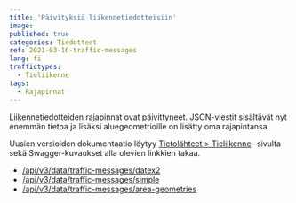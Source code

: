 ```yaml
---
title: 'Päivityksiä liikennetiedotteisiin'
image:
published: true
categories: Tiedotteet
ref: 2021-03-16-traffic-messages
lang: fi
traffictypes:
  - Tieliikenne
tags:
  - Rajapinnat
---
```



Liikennetiedotteiden rajapinnat ovat päivittyneet. JSON-viestit sisältävät nyt enemmän tietoa ja lisäksi aluegeometrioille on lisätty oma rajapintansa.

Uusien versioiden dokumentaatio löytyy [Tietolähteet > Tieliikenne](/tieliikenne/#liikennetiedotteet) -sivulta sekä Swagger-kuvaukset alla olevien linkkien takaa.
* [/api/v3/data/traffic-messages/datex2](https://tie.digitraffic.fi/swagger/#/Data%20v3/trafficMessageDatex2UsingGET)
* [/api/v3/data/traffic-messages/simple](https://tie.digitraffic.fi/swagger/#/Data%20v3/trafficMessageSimpleUsingGET)
* [/api/v3/data/traffic-messages/area-geometries](https://tie.digitraffic.fi/swagger/#/Data%20v3/areaLocationRegionsUsingGET)

